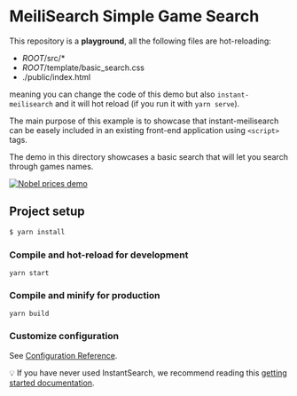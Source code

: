 # MeiliSearch Simple Game Search

This repository is a **playground**, all the following files are hot-reloading:
- _ROOT_/src/*
- _ROOT_/template/basic_search.css
- ./public/index.html

meaning you can change the code of this demo but also `instant-meilisearch` and it will hot reload (if you run it with `yarn serve`).

The main purpose of this example is to showcase that instant-meilisearch can be easely included in an existing front-end application using `<script>` tags.

The demo in this directory showcases a basic search that will let you search through games names.

[![Nobel prices demo](asset/stardew.gif)](https://codesandbox.io/s/nobel-prizes-and-meilisearch-zdy1r?file=/src/main.js:0-23)

## Project setup

```bash
$ yarn install
```

### Compile and hot-reload for development
```
yarn start
```

### Compile and minify for production
```
yarn build
```

### Customize configuration

See [Configuration Reference](https://cli.vuejs.org/config/).

💡 If you have never used InstantSearch, we recommend reading this [getting started documentation](https://www.algolia.com/doc/guides/building-search-ui/what-is-instantsearch/js/).
